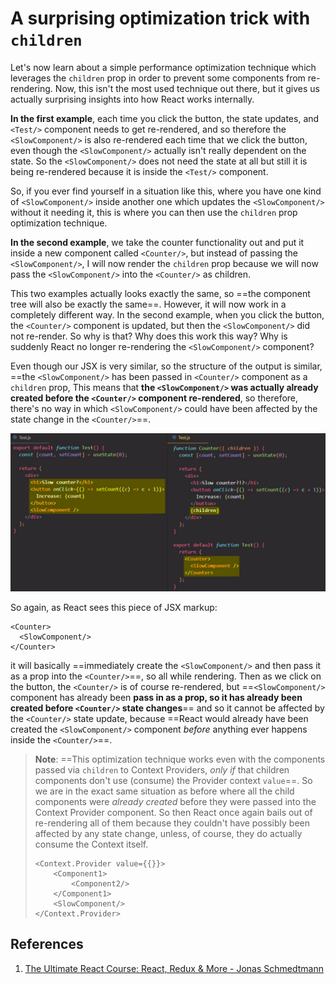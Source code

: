# A surprising optimization trick with `children`

Let's now learn about a simple performance optimization technique which leverages the `children` prop in order to prevent some components from re-rendering. Now, this isn't the most used technique out there, but it gives us actually surprising insights into how React works internally.

**In the first example**, each time you click the button, the state updates, and `<Test/>` component needs to get re-rendered, and so therefore the `<SlowComponent/>` is also re-rendered each time that we click the button, even though the `<SlowComponent/>` actually isn't really dependent on the state. So the `<SlowComponent/>` does not need the state at all but still it is being re-rendered because it is inside the `<Test/>` component.

So, if you ever find yourself in a situation like this, where you have one kind of `<SlowComponent/>` inside another one which updates the `<SlowComponent/>` without it needing it, this is where you can then use the `children` prop optimization technique.

**In the second example**, we take the counter functionality out and put it inside a new component called `<Counter/>`, but instead of passing the `<SlowComponent/>`, I will now render the `children` prop because we will now pass the `<SlowComponent/>` into the `<Counter/>` as children.

This two examples actually looks exactly the same, so ==the component tree will also be exactly the same==. However, it will now work in a completely different way. In the second example, when you click the button, the `<Counter/>` component is updated, but then the `<SlowComponent/>` did not re-render. So why is that? Why does this work this way? Why is suddenly React no longer re-rendering  the `<SlowComponent/>` component?

Even though our JSX is very similar, so the structure of the output is similar, ==the `<SlowComponent/>` has been passed in `<Counter/>` component as a `children` prop, This means that **the `<SlowComponent/>` was actually already created before the `<Counter/>` component re-rendered**, so therefore, there's no way in which `<SlowComponent/>` could have been affected by the state change in the `<Counter/>`==.

![Optimizing_with_children_prop](../../img/Optimizing_with_children_prop.jpg)

So again, as React sees this piece of JSX markup:

```react
<Counter>
  <SlowComponent/>
</Counter>
```

it will basically ==immediately create the `<SlowComponent/>` and then pass it as a prop into the `<Counter/>`==, so all while rendering. Then as we click on the button, the `<Counter/>` is of course re-rendered, but ==`<SlowComponent/>` component has already been **pass in as a prop, so it has already been created before `<Counter/>` state changes**== and so it cannot be affected by the `<Counter/>` state update, because ==React would already have been created the `<SlowComponent/>` component _before_ anything ever happens inside the `<Counter/>`==.

> **Note**: ==This optimization technique works even with the components passed via <code>children</code> to Context Providers, _only if_ that children components don't use (consume) the Provider context `value`==. So we are in the exact same situation as before where all the child components were _already created_ before they were passed into the Context Provider component. So then React once again bails out of re-rendering all of them because they couldn't have possibly been affected by any state change, unless, of course, they do actually consume the Context itself.
>
> ```react
> <Context.Provider value={{}}>
>     <Component1>
>         <Component2/>
>     </Component1>
>     <SlowComponent/>
> </Context.Provider>
> ```

## References

1. [The Ultimate React Course: React, Redux & More - Jonas Schmedtmann](https://www.udemy.com/course/the-ultimate-react-course/)
